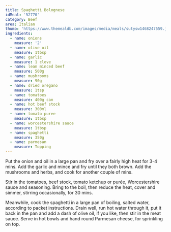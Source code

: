 ```yaml
---
title: Spaghetti Bolognese
idMeal: '52770'
category: Beef
area: Italian
thumb: 'https://www.themealdb.com/images/media/meals/sutysw1468247559.jpg'
ingredients:
  - name: onions
    measure: '2'
  - name: olive oil
    measure: 1tbsp
  - name: garlic
    measure: 1 clove
  - name: lean minced beef
    measure: 500g
  - name: mushrooms
    measure: 90g
  - name: dried oregano
    measure: 1tsp
  - name: tomatoes
    measure: 400g can
  - name: hot beef stock
    measure: 300ml
  - name: tomato puree
    measure: 1tbsp
  - name: worcestershire sauce
    measure: 1tbsp
  - name: spaghetti
    measure: 350g
  - name: parmesan
    measure: Topping
---
```

Put the onion and oil in a large pan and fry over a fairly high heat for 3-4 mins. Add the garlic and mince and fry until they both brown. Add the mushrooms and herbs, and cook for another couple of mins.

Stir in the tomatoes, beef stock, tomato ketchup or purée, Worcestershire sauce and seasoning. Bring to the boil, then reduce the heat, cover and simmer, stirring occasionally, for 30 mins.

Meanwhile, cook the spaghetti in a large pan of boiling, salted water, according to packet instructions. Drain well, run hot water through it, put it back in the pan and add a dash of olive oil, if you like, then stir in the meat sauce. Serve in hot bowls and hand round Parmesan cheese, for sprinkling on top.
